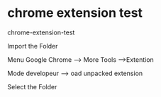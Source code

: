 # chrome extension test
chrome-extension-test

Import the Folder

Menu Google Chrome --> More Tools -->Extention 

Mode developeur --> oad unpacked extension

Select the Folder
